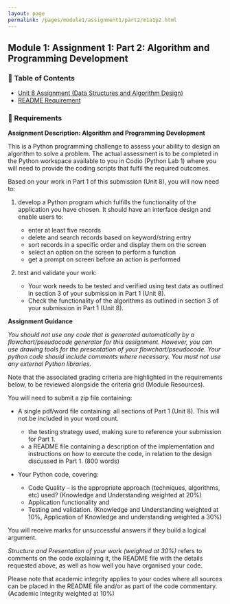 ```yaml
---
layout: page
permalink: /pages/module1/assignment1/part2/m1a1p2.html
---
```


## Module 1: Assignment 1: Part 2: Algorithm and Programming Development

### 🙉 Table of Contents

- [Unit 8 Assignment (Data Structures and Algorithm Design)](/pages/module1/assignment1/part1/m1a1p1.html)
- [README Requirement](/pages/module1/assignment1/part2/readme.html)

### 📝 Requirements

**Assignment Description: Algorithm and Programming Development**

This is a Python programming challenge to assess your ability to design an algorithm to solve a problem. The actual assessment is to be completed in the Python workspace available to you in Codio (Python Lab 1) where you will need to provide the coding scripts that fulfil the required outcomes.

Based on your work in Part 1 of this submission (Unit 8), you will now need to:

1. develop a Python program which fulfills the functionality of the application you have chosen. It should have an interface design and enable users to:

   - enter at least five records
   - delete and search records based on keyword/string entry
   - sort records in a specific order and display them on the screen
   - select an option on the screen to perform a function
   - get a prompt on screen before an action is performed

2. test and validate your work:
   - Your work needs to be tested and verified using test data as outlined in section 3 of your submission in Part 1 (Unit 8).
   - Check the functionality of the algorithms as outlined in section 3 of your submission in Part 1 (Unit 8).

**Assignment Guidance**

_You should not use any code that is generated automatically by a flowchart/pseudocode generator for this assignment. However, you can use drawing tools for the presentation of your flowchart/pseudocode. Your python code should include comments where necessary. You must not use any external Python libraries._

Note that the associated grading criteria are highlighted in the requirements below, to be reviewed alongside the criteria grid (Module Resources).

You will need to submit a zip file containing:

- A single pdf/word file containing:
  all sections of Part 1 (Unit 8). This will not be included in your word count.

  - the testing strategy used, making sure to reference your submission for Part 1.
  - a README file containing a description of the implementation and instructions on how to execute the code, in relation to the design discussed in Part 1. (800 words)

- Your Python code, covering:
  - Code Quality – is the appropriate approach (techniques, algorithms, etc) used? (Knowledge and Understanding weighted at 20%)
  - Application functionality and
  - Testing and validation. (Knowledge and Understanding weighted at 10%, Application of Knowledge and understanding weighted a 30%)

You will receive marks for unsuccessful answers if they build a logical argument.

_Structure and Presentation of your work (weighted at 30%)_ refers to comments on the code explaining it, the README file with the details requested above, as well as how well you have organised your code.

Please note that academic integrity applies to your codes where all sources can be placed in the README file and/or as part of the code commentary. (Academic Integrity weighted at 10%)
